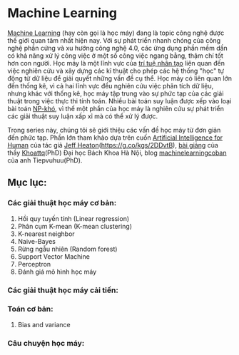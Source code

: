 # Machine Learning
[Machine Learning](https://en.wikipedia.org/wiki/Machine_learning) (hay còn gọi là học máy) đang là topic công nghệ được thế giới quan tâm nhất hiện nay.
Với sự phát triển nhanh chóng của công nghệ phần cứng và xu hướng công nghệ 4.0, các ứng dụng phần mềm dần có khả năng xử lý công việc ở một số công việc ngang bằng, thậm chí tốt hơn con người.
Học máy là một lĩnh vực của [trí tuệ nhân tạo](https://en.wikipedia.org/wiki/Artificial_intelligence) liên quan đến việc nghiên cứu và xây dựng các kĩ thuật cho phép các hệ thống "học" tự động từ dữ liệu để giải quyết những vấn đề cụ thể.
Học máy có liên quan lớn đến thống kê, vì cả hai lĩnh vực đều nghiên cứu việc phân tích dữ liệu, nhưng khác với thống kê, học máy tập trung vào sự phức tạp của các giải thuật trong việc thực thi tính toán. 
Nhiều bài toán suy luận được xếp vào loại bài toán [NP-khó](https://en.wikipedia.org/wiki/NP-hardness), vì thế một phần của học máy là nghiên cứu sự phát triển các giải thuật suy luận xấp xỉ mà có thể xử lý được.

Trong series này, chúng tôi sẽ giới thiệu các vấn đề học máy từ đơn giản đến phức tạp.
Phần lớn tham khảo dựa trên cuốn [Artificial Intelligence for Human](https://g.co/kgs/Nft6ku) của tác giả [Jeff Heaton](PhD)(https://g.co/kgs/2DDvtB), 
[bài giảng](http://is.hust.edu.vn/~khoattq/lectures/) của thầy [Khoattq](http://is.hust.edu.vn/~khoattq/)(PhD) Đại học Bách Khoa Hà Nội,
blog [machinelearningcoban](http://machinelearningcoban.com) của anh Tiepvuhuu(PhD). 

## Mục lục:
### Các giải thuật học máy cơ bản:
1. Hồi quy tuyến tính (Linear regression)
2. Phân cụm K-mean (K-mean clustering)
3. K-nearest neighbor 
4. Naive-Bayes
5. Rừng ngẫu nhiên (Random forest)
6. Support Vector Machine
7. Perceptron
8. Đánh giá mô hình học máy
### Các giải thuật học máy cải tiến:

### Toán cơ bản:
1. Bias and variance

### Câu chuyện học máy:
